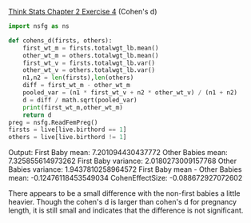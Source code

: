 [Think Stats Chapter 2 Exercise 4](http://greenteapress.com/thinkstats2/html/thinkstats2003.html#toc24) (Cohen's d)

```python
import nsfg as ns

def cohens_d(firsts, others):
    first_wt_m = firsts.totalwgt_lb.mean()
    other_wt_m = others.totalwgt_lb.mean()
    first_wt_v = firsts.totalwgt_lb.var()
    other_wt_v = others.totalwgt_lb.var()
    n1,n2 = len(firsts),len(others)
    diff = first_wt_m - other_wt_m
    pooled_var = (n1 * first_wt_v + n2 * other_wt_v) / (n1 + n2)
    d = diff / math.sqrt(pooled_var)
    print(first_wt_m,other_wt_m)
    return d
preg = nsfg.ReadFemPreg()
firsts = live[live.birthord == 1]
others = live[live.birthord != 1]
```
Output:
First Baby mean: 7.201094430437772
Other Babies mean: 7.325855614973262 
First Baby variance: 2.0180273009157768 
Other Babies variance: 1.9437810258964572 
First Baby mean - Other Babies mean: -0.12476118453549034
CohenEffectSize: -0.088672927072602

There appears to be a small difference with the non-first babies a little heavier. Though the cohen's d is larger than cohen's d for pregnancy length, it is still small and indicates that the difference is not significant.
